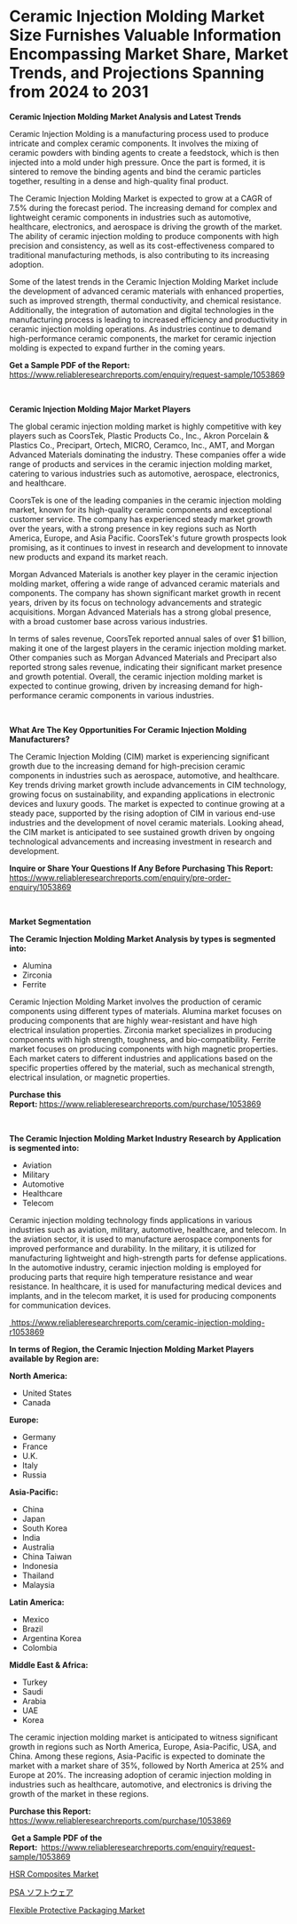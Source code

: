 <p><h1>Ceramic Injection Molding Market Size Furnishes Valuable Information Encompassing Market Share, Market Trends, and Projections Spanning from 2024 to 2031</h1></p><p><strong>Ceramic Injection Molding Market Analysis and Latest Trends</strong></p>
<p><p>Ceramic Injection Molding is a manufacturing process used to produce intricate and complex ceramic components. It involves the mixing of ceramic powders with binding agents to create a feedstock, which is then injected into a mold under high pressure. Once the part is formed, it is sintered to remove the binding agents and bind the ceramic particles together, resulting in a dense and high-quality final product.</p><p>The Ceramic Injection Molding Market is expected to grow at a CAGR of 7.5% during the forecast period. The increasing demand for complex and lightweight ceramic components in industries such as automotive, healthcare, electronics, and aerospace is driving the growth of the market. The ability of ceramic injection molding to produce components with high precision and consistency, as well as its cost-effectiveness compared to traditional manufacturing methods, is also contributing to its increasing adoption.</p><p>Some of the latest trends in the Ceramic Injection Molding Market include the development of advanced ceramic materials with enhanced properties, such as improved strength, thermal conductivity, and chemical resistance. Additionally, the integration of automation and digital technologies in the manufacturing process is leading to increased efficiency and productivity in ceramic injection molding operations. As industries continue to demand high-performance ceramic components, the market for ceramic injection molding is expected to expand further in the coming years.</p></p>
<p><strong>Get a Sample PDF of the Report:&nbsp;</strong> <a href="https://www.reliableresearchreports.com/enquiry/request-sample/1053869">https://www.reliableresearchreports.com/enquiry/request-sample/1053869</a></p>
<p>&nbsp;</p>
<p><strong>Ceramic Injection Molding Major Market Players</strong></p>
<p><p>The global ceramic injection molding market is highly competitive with key players such as CoorsTek, Plastic Products Co., Inc., Akron Porcelain & Plastics Co., Precipart, Ortech, MICRO, Ceramco, Inc., AMT, and Morgan Advanced Materials dominating the industry. These companies offer a wide range of products and services in the ceramic injection molding market, catering to various industries such as automotive, aerospace, electronics, and healthcare.</p><p>CoorsTek is one of the leading companies in the ceramic injection molding market, known for its high-quality ceramic components and exceptional customer service. The company has experienced steady market growth over the years, with a strong presence in key regions such as North America, Europe, and Asia Pacific. CoorsTek's future growth prospects look promising, as it continues to invest in research and development to innovate new products and expand its market reach.</p><p>Morgan Advanced Materials is another key player in the ceramic injection molding market, offering a wide range of advanced ceramic materials and components. The company has shown significant market growth in recent years, driven by its focus on technology advancements and strategic acquisitions. Morgan Advanced Materials has a strong global presence, with a broad customer base across various industries.</p><p>In terms of sales revenue, CoorsTek reported annual sales of over $1 billion, making it one of the largest players in the ceramic injection molding market. Other companies such as Morgan Advanced Materials and Precipart also reported strong sales revenue, indicating their significant market presence and growth potential. Overall, the ceramic injection molding market is expected to continue growing, driven by increasing demand for high-performance ceramic components in various industries.</p></p>
<p>&nbsp;</p>
<p><strong>What Are The Key Opportunities For Ceramic Injection Molding Manufacturers?</strong></p>
<p><p>The Ceramic Injection Molding (CIM) market is experiencing significant growth due to the increasing demand for high-precision ceramic components in industries such as aerospace, automotive, and healthcare. Key trends driving market growth include advancements in CIM technology, growing focus on sustainability, and expanding applications in electronic devices and luxury goods. The market is expected to continue growing at a steady pace, supported by the rising adoption of CIM in various end-use industries and the development of novel ceramic materials. Looking ahead, the CIM market is anticipated to see sustained growth driven by ongoing technological advancements and increasing investment in research and development.</p></p>
<p><strong>Inquire or Share Your Questions If Any Before Purchasing This Report:</strong> <a href="https://www.reliableresearchreports.com/enquiry/pre-order-enquiry/1053869">https://www.reliableresearchreports.com/enquiry/pre-order-enquiry/1053869</a></p>
<p>&nbsp;</p>
<p><strong>Market Segmentation</strong></p>
<p><strong>The Ceramic Injection Molding Market Analysis by types is segmented into:</strong></p>
<p><ul><li>Alumina</li><li>Zirconia</li><li>Ferrite</li></ul></p>
<p><p>Ceramic Injection Molding Market involves the production of ceramic components using different types of materials. Alumina market focuses on producing components that are highly wear-resistant and have high electrical insulation properties. Zirconia market specializes in producing components with high strength, toughness, and bio-compatibility. Ferrite market focuses on producing components with high magnetic properties. Each market caters to different industries and applications based on the specific properties offered by the material, such as mechanical strength, electrical insulation, or magnetic properties.</p></p>
<p><strong>Purchase this Report:&nbsp;</strong><a href="https://www.reliableresearchreports.com/purchase/1053869">https://www.reliableresearchreports.com/purchase/1053869</a></p>
<p>&nbsp;</p>
<p><strong>The Ceramic Injection Molding Market Industry Research by Application is segmented into:</strong></p>
<p><ul><li>Aviation</li><li>Military</li><li>Automotive</li><li>Healthcare</li><li>Telecom</li></ul></p>
<p><p>Ceramic injection molding technology finds applications in various industries such as aviation, military, automotive, healthcare, and telecom. In the aviation sector, it is used to manufacture aerospace components for improved performance and durability. In the military, it is utilized for manufacturing lightweight and high-strength parts for defense applications. In the automotive industry, ceramic injection molding is employed for producing parts that require high temperature resistance and wear resistance. In healthcare, it is used for manufacturing medical devices and implants, and in the telecom market, it is used for producing components for communication devices.</p></p>
<p><a href="https://www.reliableresearchreports.com/ceramic-injection-molding-r1053869">&nbsp;https://www.reliableresearchreports.com/ceramic-injection-molding-r1053869</a></p>
<p><strong>In terms of Region, the Ceramic Injection Molding Market Players available by Region are:</strong></p>
<p>
    <p> <strong> North America: </strong>
        <ul>
            <li>United States</li>
            <li>Canada</li>
        </ul>
        </p> 
    <p> <strong> Europe: </strong>
        <ul>
            <li>Germany</li>
            <li>France</li>
            <li>U.K.</li>
            <li>Italy</li>
            <li>Russia</li>
        </ul>
        </p> 
    <p> <strong> Asia-Pacific: </strong>
        <ul>
            <li>China</li>
            <li>Japan</li>
            <li>South Korea</li>
            <li>India</li>
            <li>Australia</li>
            <li>China Taiwan</li>
            <li>Indonesia</li>
            <li>Thailand</li>
            <li>Malaysia</li>
        </ul>
        </p> 
    <p> <strong> Latin America: </strong>
        <ul>
            <li>Mexico</li>
            <li>Brazil</li>
            <li>Argentina Korea</li>
            <li>Colombia</li>
        </ul>
        </p> 
    <p> <strong> Middle East & Africa: </strong>
        <ul>
            <li>Turkey</li>
            <li>Saudi</li>
            <li>Arabia</li>
            <li>UAE</li>
            <li>Korea</li>
        </ul>
    </p>
    </p>
<p><p>The ceramic injection molding market is anticipated to witness significant growth in regions such as North America, Europe, Asia-Pacific, USA, and China. Among these regions, Asia-Pacific is expected to dominate the market with a market share of 35%, followed by North America at 25% and Europe at 20%. The increasing adoption of ceramic injection molding in industries such as healthcare, automotive, and electronics is driving the growth of the market in these regions.</p></p>
<p><strong>Purchase this Report: </strong><a href="https://www.reliableresearchreports.com/purchase/1053869">https://www.reliableresearchreports.com/purchase/1053869</a></p>
<p>&nbsp;<strong>Get a Sample PDF of the Report:&nbsp;&nbsp;</strong><a href="https://www.reliableresearchreports.com/enquiry/request-sample/1053869">https://www.reliableresearchreports.com/enquiry/request-sample/1053869</a></p>
<p><strong></strong></p>
<p><p><a href="https://github.com/gcimaudf65/Market-Research-Report-List-1/blob/main/hsr-composites-market.md">HSR Composites Market</a></p><p><a href="https://github.com/oafhukehf4709715/Market-Research-Report-List-3/blob/main/32612361009.md">PSA ソフトウェア</a></p><p><a href="https://issuu.com/reportprime-2/docs/flexible-protective-packaging-market-size-2030.ppt">Flexible Protective Packaging Market</a></p></p>